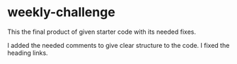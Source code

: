 # weekly-challenge
This the final product of given starter code with its needed fixes.

I added the needed comments to give clear structure to the code.
I fixed the heading links.
